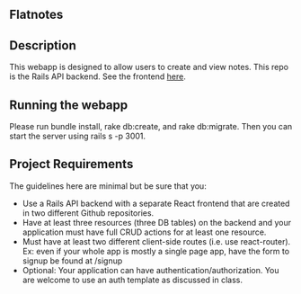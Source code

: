 ## Flatnotes

## Description

This webapp is designed to allow users to create and view notes. This repo is the Rails API backend. See the frontend [here](https://github.com/KRStoddard/mod4_project_frontend).

## Running the webapp

Please run bundle install, rake db:create, and rake db:migrate. Then you can start the server using rails s -p 3001.


## Project Requirements

The guidelines here are minimal but be sure that you:

* Use a Rails API backend with a separate React frontend that are created in two different Github repositories.
* Have at least three resources (three DB tables) on the backend and your application must have full CRUD actions for at least one resource.
* Must have at least two different client-side routes (i.e. use react-router). Ex: even if your whole app is mostly a single page app, have the form to signup be found at /signup
* Optional: Your application can have authentication/authorization. You are welcome to use an auth template as discussed in class.

